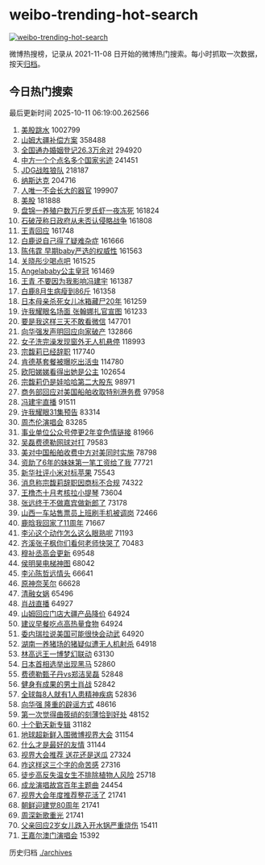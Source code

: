 # weibo-trending-hot-search

[![weibo-trending-hot-search](https://github.com/ameizi/weibo-trending-hot-search/actions/workflows/ci.yml/badge.svg)](https://github.com/ameizi/weibo-trending-hot-search/actions/workflows/ci.yml)

微博热搜榜，记录从 2021-11-08 日开始的微博热门搜索。每小时抓取一次数据，按天[归档](./archives)。

## 今日热门搜索

<!-- BEGIN --> 
最后更新时间 2025-10-11 06:19:00.262566 
1. [美股跳水](https://s.weibo.com/weibo?q=%E7%BE%8E%E8%82%A1%E8%B7%B3%E6%B0%B4&t=31&band_rank=1&Refer=top) 1002799
1. [山姆大疆补偿方案](https://s.weibo.com/weibo?q=%23%E5%B1%B1%E5%A7%86%E5%A4%A7%E7%96%86%E8%A1%A5%E5%81%BF%E6%96%B9%E6%A1%88%23&t=31&band_rank=2&Refer=top) 358488
1. [全国通办婚姻登记26.3万余对](https://s.weibo.com/weibo?q=%23%E5%85%A8%E5%9B%BD%E9%80%9A%E5%8A%9E%E5%A9%9A%E5%A7%BB%E7%99%BB%E8%AE%B026.3%E4%B8%87%E4%BD%99%E5%AF%B9%23&t=31&band_rank=3&Refer=top) 294920
1. [中方一个个点名多个国家劣迹](https://s.weibo.com/weibo?q=%23%E4%B8%AD%E6%96%B9%E4%B8%80%E4%B8%AA%E4%B8%AA%E7%82%B9%E5%90%8D%E5%A4%9A%E4%B8%AA%E5%9B%BD%E5%AE%B6%E5%8A%A3%E8%BF%B9%23&t=31&band_rank=4&Refer=top) 241451
1. [JDG战胜狼队](https://s.weibo.com/weibo?q=%23JDG%E6%88%98%E8%83%9C%E7%8B%BC%E9%98%9F%23&t=31&band_rank=5&Refer=top) 218187
1. [纳斯达克](https://s.weibo.com/weibo?q=%E7%BA%B3%E6%96%AF%E8%BE%BE%E5%85%8B&t=31&band_rank=6&Refer=top) 204716
1. [人唯一不会长大的器官](https://s.weibo.com/weibo?q=%E4%BA%BA%E5%94%AF%E4%B8%80%E4%B8%8D%E4%BC%9A%E9%95%BF%E5%A4%A7%E7%9A%84%E5%99%A8%E5%AE%98&t=31&band_rank=7&Refer=top) 199907
1. [美股](https://s.weibo.com/weibo?q=%E7%BE%8E%E8%82%A1&t=31&band_rank=8&Refer=top) 181888
1. [盘锦一养殖户数万斤罗氏虾一夜冻死](https://s.weibo.com/weibo?q=%23%E7%9B%98%E9%94%A6%E4%B8%80%E5%85%BB%E6%AE%96%E6%88%B7%E6%95%B0%E4%B8%87%E6%96%A4%E7%BD%97%E6%B0%8F%E8%99%BE%E4%B8%80%E5%A4%9C%E5%86%BB%E6%AD%BB%23&t=31&band_rank=9&Refer=top) 161824
1. [石破茂称日政府从未否认侵略战争](https://s.weibo.com/weibo?q=%23%E7%9F%B3%E7%A0%B4%E8%8C%82%E7%A7%B0%E6%97%A5%E6%94%BF%E5%BA%9C%E4%BB%8E%E6%9C%AA%E5%90%A6%E8%AE%A4%E4%BE%B5%E7%95%A5%E6%88%98%E4%BA%89%23&t=31&band_rank=10&Refer=top) 161808
1. [王青回应](https://s.weibo.com/weibo?q=%23%E7%8E%8B%E9%9D%92%E5%9B%9E%E5%BA%94%23&t=31&band_rank=11&Refer=top) 161748
1. [白鹿说自己得了疑难杂症](https://s.weibo.com/weibo?q=%E7%99%BD%E9%B9%BF%E8%AF%B4%E8%87%AA%E5%B7%B1%E5%BE%97%E4%BA%86%E7%96%91%E9%9A%BE%E6%9D%82%E7%97%87&t=31&band_rank=12&Refer=top) 161666
1. [陈伟霆 早期baby严选的权威性](https://s.weibo.com/weibo?q=%E9%99%88%E4%BC%9F%E9%9C%86%20%E6%97%A9%E6%9C%9Fbaby%E4%B8%A5%E9%80%89%E7%9A%84%E6%9D%83%E5%A8%81%E6%80%A7&t=31&band_rank=13&Refer=top) 161563
1. [关晓彤少喝点吧](https://s.weibo.com/weibo?q=%E5%85%B3%E6%99%93%E5%BD%A4%E5%B0%91%E5%96%9D%E7%82%B9%E5%90%A7&t=31&band_rank=14&Refer=top) 161525
1. [Angelababy公主皇冠](https://s.weibo.com/weibo?q=%23Angelababy%E5%85%AC%E4%B8%BB%E7%9A%87%E5%86%A0%23&t=31&band_rank=15&Refer=top) 161469
1. [王青 不要因为我影响冯建宇](https://s.weibo.com/weibo?q=%E7%8E%8B%E9%9D%92%20%E4%B8%8D%E8%A6%81%E5%9B%A0%E4%B8%BA%E6%88%91%E5%BD%B1%E5%93%8D%E5%86%AF%E5%BB%BA%E5%AE%87&t=31&band_rank=16&Refer=top) 161387
1. [白鹿8月生病瘦到86斤](https://s.weibo.com/weibo?q=%23%E7%99%BD%E9%B9%BF8%E6%9C%88%E7%94%9F%E7%97%85%E7%98%A6%E5%88%B086%E6%96%A4%23&t=31&band_rank=17&Refer=top) 161358
1. [日本母亲杀死女儿冰箱藏尸20年](https://s.weibo.com/weibo?q=%23%E6%97%A5%E6%9C%AC%E6%AF%8D%E4%BA%B2%E6%9D%80%E6%AD%BB%E5%A5%B3%E5%84%BF%E5%86%B0%E7%AE%B1%E8%97%8F%E5%B0%B820%E5%B9%B4%23&t=31&band_rank=18&Refer=top) 161259
1. [许我耀眼名场面 张翰娜扎官宣图](https://s.weibo.com/weibo?q=%E8%AE%B8%E6%88%91%E8%80%80%E7%9C%BC%E5%90%8D%E5%9C%BA%E9%9D%A2%20%E5%BC%A0%E7%BF%B0%E5%A8%9C%E6%89%8E%E5%AE%98%E5%AE%A3%E5%9B%BE&t=31&band_rank=19&Refer=top) 161233
1. [要是我这样三天不敢看微信](https://s.weibo.com/weibo?q=%E8%A6%81%E6%98%AF%E6%88%91%E8%BF%99%E6%A0%B7%E4%B8%89%E5%A4%A9%E4%B8%8D%E6%95%A2%E7%9C%8B%E5%BE%AE%E4%BF%A1&t=31&band_rank=20&Refer=top) 147701
1. [向华强发声明回应向家破产](https://s.weibo.com/weibo?q=%23%E5%90%91%E5%8D%8E%E5%BC%BA%E5%8F%91%E5%A3%B0%E6%98%8E%E5%9B%9E%E5%BA%94%E5%90%91%E5%AE%B6%E7%A0%B4%E4%BA%A7%23&t=31&band_rank=21&Refer=top) 132866
1. [女子洗完澡发现窗外无人机悬停](https://s.weibo.com/weibo?q=%23%E5%A5%B3%E5%AD%90%E6%B4%97%E5%AE%8C%E6%BE%A1%E5%8F%91%E7%8E%B0%E7%AA%97%E5%A4%96%E6%97%A0%E4%BA%BA%E6%9C%BA%E6%82%AC%E5%81%9C%23&t=31&band_rank=22&Refer=top) 118993
1. [宗馥莉已经辞职](https://s.weibo.com/weibo?q=%23%E5%AE%97%E9%A6%A5%E8%8E%89%E5%B7%B2%E7%BB%8F%E8%BE%9E%E8%81%8C%23&t=31&band_rank=23&Refer=top) 117740
1. [肯德基套餐被曝吃出活虫](https://s.weibo.com/weibo?q=%23%E8%82%AF%E5%BE%B7%E5%9F%BA%E5%A5%97%E9%A4%90%E8%A2%AB%E6%9B%9D%E5%90%83%E5%87%BA%E6%B4%BB%E8%99%AB%23&t=31&band_rank=24&Refer=top) 114780
1. [欧阳娣娣看得出她是公主](https://s.weibo.com/weibo?q=%E6%AC%A7%E9%98%B3%E5%A8%A3%E5%A8%A3%E7%9C%8B%E5%BE%97%E5%87%BA%E5%A5%B9%E6%98%AF%E5%85%AC%E4%B8%BB&t=31&band_rank=25&Refer=top) 102654
1. [宗馥莉仍是娃哈哈第二大股东](https://s.weibo.com/weibo?q=%23%E5%AE%97%E9%A6%A5%E8%8E%89%E4%BB%8D%E6%98%AF%E5%A8%83%E5%93%88%E5%93%88%E7%AC%AC%E4%BA%8C%E5%A4%A7%E8%82%A1%E4%B8%9C%23&t=31&band_rank=26&Refer=top) 98971
1. [商务部回应对美国船舶收取特别港务费](https://s.weibo.com/weibo?q=%23%E5%95%86%E5%8A%A1%E9%83%A8%E5%9B%9E%E5%BA%94%E5%AF%B9%E7%BE%8E%E5%9B%BD%E8%88%B9%E8%88%B6%E6%94%B6%E5%8F%96%E7%89%B9%E5%88%AB%E6%B8%AF%E5%8A%A1%E8%B4%B9%23&t=31&band_rank=27&Refer=top) 97958
1. [冯建宇直播](https://s.weibo.com/weibo?q=%E5%86%AF%E5%BB%BA%E5%AE%87%E7%9B%B4%E6%92%AD&t=31&band_rank=28&Refer=top) 91511
1. [许我耀眼31集预告](https://s.weibo.com/weibo?q=%23%E8%AE%B8%E6%88%91%E8%80%80%E7%9C%BC31%E9%9B%86%E9%A2%84%E5%91%8A%23&t=31&band_rank=29&Refer=top) 83314
1. [周杰伦演唱会](https://s.weibo.com/weibo?q=%E5%91%A8%E6%9D%B0%E4%BC%A6%E6%BC%94%E5%94%B1%E4%BC%9A&t=31&band_rank=30&Refer=top) 83285
1. [事业单位公众号停更2年变色情链接](https://s.weibo.com/weibo?q=%23%E4%BA%8B%E4%B8%9A%E5%8D%95%E4%BD%8D%E5%85%AC%E4%BC%97%E5%8F%B7%E5%81%9C%E6%9B%B42%E5%B9%B4%E5%8F%98%E8%89%B2%E6%83%85%E9%93%BE%E6%8E%A5%23&t=31&band_rank=31&Refer=top) 81966
1. [吴磊费德勒网球对打](https://s.weibo.com/weibo?q=%23%E5%90%B4%E7%A3%8A%E8%B4%B9%E5%BE%B7%E5%8B%92%E7%BD%91%E7%90%83%E5%AF%B9%E6%89%93%23&t=31&band_rank=32&Refer=top) 79583
1. [美对中国船舶收费中方对美同时实施](https://s.weibo.com/weibo?q=%23%E7%BE%8E%E5%AF%B9%E4%B8%AD%E5%9B%BD%E8%88%B9%E8%88%B6%E6%94%B6%E8%B4%B9%E4%B8%AD%E6%96%B9%E5%AF%B9%E7%BE%8E%E5%90%8C%E6%97%B6%E5%AE%9E%E6%96%BD%23&t=31&band_rank=23&Refer=top) 78798
1. [资助了6年的妹妹第一笔工资给了我](https://s.weibo.com/weibo?q=%E8%B5%84%E5%8A%A9%E4%BA%866%E5%B9%B4%E7%9A%84%E5%A6%B9%E5%A6%B9%E7%AC%AC%E4%B8%80%E7%AC%94%E5%B7%A5%E8%B5%84%E7%BB%99%E4%BA%86%E6%88%91&t=31&band_rank=33&Refer=top) 77721
1. [新华社评小米对标苹果](https://s.weibo.com/weibo?q=%23%E6%96%B0%E5%8D%8E%E7%A4%BE%E8%AF%84%E5%B0%8F%E7%B1%B3%E5%AF%B9%E6%A0%87%E8%8B%B9%E6%9E%9C%23&t=31&band_rank=34&Refer=top) 75543
1. [消息称宗馥莉辞职因商标不合规](https://s.weibo.com/weibo?q=%23%E6%B6%88%E6%81%AF%E7%A7%B0%E5%AE%97%E9%A6%A5%E8%8E%89%E8%BE%9E%E8%81%8C%E5%9B%A0%E5%95%86%E6%A0%87%E4%B8%8D%E5%90%88%E8%A7%84%23&t=31&band_rank=41&Refer=top) 74322
1. [王橹杰十月考核拉小提琴](https://s.weibo.com/weibo?q=%23%E7%8E%8B%E6%A9%B9%E6%9D%B0%E5%8D%81%E6%9C%88%E8%80%83%E6%A0%B8%E6%8B%89%E5%B0%8F%E6%8F%90%E7%90%B4%23&t=31&band_rank=35&Refer=top) 73604
1. [张远终于不做嘉宾做新郎了](https://s.weibo.com/weibo?q=%E5%BC%A0%E8%BF%9C%E7%BB%88%E4%BA%8E%E4%B8%8D%E5%81%9A%E5%98%89%E5%AE%BE%E5%81%9A%E6%96%B0%E9%83%8E%E4%BA%86&t=31&band_rank=36&Refer=top) 73178
1. [山西一车站售票员上班刷手机被调岗](https://s.weibo.com/weibo?q=%23%E5%B1%B1%E8%A5%BF%E4%B8%80%E8%BD%A6%E7%AB%99%E5%94%AE%E7%A5%A8%E5%91%98%E4%B8%8A%E7%8F%AD%E5%88%B7%E6%89%8B%E6%9C%BA%E8%A2%AB%E8%B0%83%E5%B2%97%23&t=31&band_rank=25&Refer=top) 72466
1. [鹿晗我回家了11周年](https://s.weibo.com/weibo?q=%23%E9%B9%BF%E6%99%97%E6%88%91%E5%9B%9E%E5%AE%B6%E4%BA%8611%E5%91%A8%E5%B9%B4%23&t=31&band_rank=37&Refer=top) 71667
1. [李沁这个动作怎么这么眼熟呢](https://s.weibo.com/weibo?q=%23%E6%9D%8E%E6%B2%81%E8%BF%99%E4%B8%AA%E5%8A%A8%E4%BD%9C%E6%80%8E%E4%B9%88%E8%BF%99%E4%B9%88%E7%9C%BC%E7%86%9F%E5%91%A2%23&t=31&band_rank=38&Refer=top) 71193
1. [齐溪张子枫你们看何老师快哭了](https://s.weibo.com/weibo?q=%E9%BD%90%E6%BA%AA%E5%BC%A0%E5%AD%90%E6%9E%AB%E4%BD%A0%E4%BB%AC%E7%9C%8B%E4%BD%95%E8%80%81%E5%B8%88%E5%BF%AB%E5%93%AD%E4%BA%86&t=31&band_rank=39&Refer=top) 70483
1. [穆祉丞高会更新](https://s.weibo.com/weibo?q=%E7%A9%86%E7%A5%89%E4%B8%9E%E9%AB%98%E4%BC%9A%E6%9B%B4%E6%96%B0&t=31&band_rank=40&Refer=top) 69548
1. [侯明昊电梯神图](https://s.weibo.com/weibo?q=%E4%BE%AF%E6%98%8E%E6%98%8A%E7%94%B5%E6%A2%AF%E7%A5%9E%E5%9B%BE&t=31&band_rank=42&Refer=top) 68042
1. [李沁陈哲远情头](https://s.weibo.com/weibo?q=%23%E6%9D%8E%E6%B2%81%E9%99%88%E5%93%B2%E8%BF%9C%E6%83%85%E5%A4%B4%23&t=31&band_rank=43&Refer=top) 66641
1. [原神奈芙尔](https://s.weibo.com/weibo?q=%23%E5%8E%9F%E7%A5%9E%E5%A5%88%E8%8A%99%E5%B0%94%23&t=31&band_rank=44&Refer=top) 66628
1. [清融女娲](https://s.weibo.com/weibo?q=%E6%B8%85%E8%9E%8D%E5%A5%B3%E5%A8%B2&t=31&band_rank=45&Refer=top) 65496
1. [肖战直播](https://s.weibo.com/weibo?q=%E8%82%96%E6%88%98%E7%9B%B4%E6%92%AD&t=31&band_rank=46&Refer=top) 64927
1. [山姆回应门店大疆产品降价](https://s.weibo.com/weibo?q=%23%E5%B1%B1%E5%A7%86%E5%9B%9E%E5%BA%94%E9%97%A8%E5%BA%97%E5%A4%A7%E7%96%86%E4%BA%A7%E5%93%81%E9%99%8D%E4%BB%B7%23&t=31&band_rank=47&Refer=top) 64924
1. [建议早餐吃点高热量食物](https://s.weibo.com/weibo?q=%23%E5%BB%BA%E8%AE%AE%E6%97%A9%E9%A4%90%E5%90%83%E7%82%B9%E9%AB%98%E7%83%AD%E9%87%8F%E9%A3%9F%E7%89%A9%23&t=31&band_rank=48&Refer=top) 64924
1. [委内瑞拉说美国可能很快会动武](https://s.weibo.com/weibo?q=%23%E5%A7%94%E5%86%85%E7%91%9E%E6%8B%89%E8%AF%B4%E7%BE%8E%E5%9B%BD%E5%8F%AF%E8%83%BD%E5%BE%88%E5%BF%AB%E4%BC%9A%E5%8A%A8%E6%AD%A6%23&t=31&band_rank=49&Refer=top) 64920
1. [湖南一养猪场的猪疑似遭无人机射杀](https://s.weibo.com/weibo?q=%23%E6%B9%96%E5%8D%97%E4%B8%80%E5%85%BB%E7%8C%AA%E5%9C%BA%E7%9A%84%E7%8C%AA%E7%96%91%E4%BC%BC%E9%81%AD%E6%97%A0%E4%BA%BA%E6%9C%BA%E5%B0%84%E6%9D%80%23&t=31&band_rank=50&Refer=top) 64918
1. [林高远王一博梦幻联动](https://s.weibo.com/weibo?q=%E6%9E%97%E9%AB%98%E8%BF%9C%E7%8E%8B%E4%B8%80%E5%8D%9A%E6%A2%A6%E5%B9%BB%E8%81%94%E5%8A%A8&t=31&band_rank=26&Refer=top) 63130
1. [日本首相选举出现黑马](https://s.weibo.com/weibo?q=%E6%97%A5%E6%9C%AC%E9%A6%96%E7%9B%B8%E9%80%89%E4%B8%BE%E5%87%BA%E7%8E%B0%E9%BB%91%E9%A9%AC&t=31&band_rank=44&Refer=top) 52860
1. [费德勒甄子丹vs郑洁吴磊](https://s.weibo.com/weibo?q=%23%E8%B4%B9%E5%BE%B7%E5%8B%92%E7%94%84%E5%AD%90%E4%B8%B9vs%E9%83%91%E6%B4%81%E5%90%B4%E7%A3%8A%23&t=31&band_rank=46&Refer=top) 52848
1. [健身有成果的男士肖战](https://s.weibo.com/weibo?q=%23%E5%81%A5%E8%BA%AB%E6%9C%89%E6%88%90%E6%9E%9C%E7%9A%84%E7%94%B7%E5%A3%AB%E8%82%96%E6%88%98%23&t=31&band_rank=48&Refer=top) 52842
1. [全球每8人就有1人患精神疾病](https://s.weibo.com/weibo?q=%23%E5%85%A8%E7%90%83%E6%AF%8F8%E4%BA%BA%E5%B0%B1%E6%9C%891%E4%BA%BA%E6%82%A3%E7%B2%BE%E7%A5%9E%E7%96%BE%E7%97%85%23&t=31&band_rank=49&Refer=top) 52836
1. [向华强 隆重的辟谣方式](https://s.weibo.com/weibo?q=%E5%90%91%E5%8D%8E%E5%BC%BA%20%E9%9A%86%E9%87%8D%E7%9A%84%E8%BE%9F%E8%B0%A3%E6%96%B9%E5%BC%8F&t=31&band_rank=50&Refer=top) 48616
1. [第一次觉得曲筱绡的刻薄恰到好处](https://s.weibo.com/weibo?q=%E7%AC%AC%E4%B8%80%E6%AC%A1%E8%A7%89%E5%BE%97%E6%9B%B2%E7%AD%B1%E7%BB%A1%E7%9A%84%E5%88%BB%E8%96%84%E6%81%B0%E5%88%B0%E5%A5%BD%E5%A4%84&t=31&band_rank=49&Refer=top) 48152
1. [十个勤天新专辑](https://s.weibo.com/weibo?q=%23%E5%8D%81%E4%B8%AA%E5%8B%A4%E5%A4%A9%E6%96%B0%E4%B8%93%E8%BE%91%23&t=31&band_rank=40&Refer=top) 31182
1. [地球超新鲜入围微博视界大会](https://s.weibo.com/weibo?q=%E5%9C%B0%E7%90%83%E8%B6%85%E6%96%B0%E9%B2%9C%E5%85%A5%E5%9B%B4%E5%BE%AE%E5%8D%9A%E8%A7%86%E7%95%8C%E5%A4%A7%E4%BC%9A&t=31&band_rank=45&Refer=top) 31154
1. [什么才是最好的友情](https://s.weibo.com/weibo?q=%23%E4%BB%80%E4%B9%88%E6%89%8D%E6%98%AF%E6%9C%80%E5%A5%BD%E7%9A%84%E5%8F%8B%E6%83%85%23&t=31&band_rank=47&Refer=top) 31144
1. [视界大会推荐 送花还是送瓜](https://s.weibo.com/weibo?q=%E8%A7%86%E7%95%8C%E5%A4%A7%E4%BC%9A%E6%8E%A8%E8%8D%90%20%E9%80%81%E8%8A%B1%E8%BF%98%E6%98%AF%E9%80%81%E7%93%9C&t=31&band_rank=48&Refer=top) 27324
1. [咋这样这三个字的命苦感](https://s.weibo.com/weibo?q=%E5%92%8B%E8%BF%99%E6%A0%B7%E8%BF%99%E4%B8%89%E4%B8%AA%E5%AD%97%E7%9A%84%E5%91%BD%E8%8B%A6%E6%84%9F&t=31&band_rank=50&Refer=top) 27316
1. [徒步高反失温女生不排除植物人风险](https://s.weibo.com/weibo?q=%23%E5%BE%92%E6%AD%A5%E9%AB%98%E5%8F%8D%E5%A4%B1%E6%B8%A9%E5%A5%B3%E7%94%9F%E4%B8%8D%E6%8E%92%E9%99%A4%E6%A4%8D%E7%89%A9%E4%BA%BA%E9%A3%8E%E9%99%A9%23&t=31&band_rank=50&Refer=top) 25718
1. [成龙演唱故宫百年主题曲](https://s.weibo.com/weibo?q=%23%E6%88%90%E9%BE%99%E6%BC%94%E5%94%B1%E6%95%85%E5%AE%AB%E7%99%BE%E5%B9%B4%E4%B8%BB%E9%A2%98%E6%9B%B2%23&t=31&band_rank=20&Refer=top) 24454
1. [视界大会年度推荐整花活了](https://s.weibo.com/weibo?q=%23%E8%A7%86%E7%95%8C%E5%A4%A7%E4%BC%9A%E5%B9%B4%E5%BA%A6%E6%8E%A8%E8%8D%90%E6%95%B4%E8%8A%B1%E6%B4%BB%E4%BA%86%23&t=31&band_rank=40&Refer=top) 21741
1. [朝鲜迎建党80周年](https://s.weibo.com/weibo?q=%23%E6%9C%9D%E9%B2%9C%E8%BF%8E%E5%BB%BA%E5%85%9A80%E5%91%A8%E5%B9%B4%23&t=31&band_rank=43&Refer=top) 21741
1. [周深新歌重光](https://s.weibo.com/weibo?q=%23%E5%91%A8%E6%B7%B1%E6%96%B0%E6%AD%8C%E9%87%8D%E5%85%89%23&t=31&band_rank=47&Refer=top) 21741
1. [父亲回应2岁女儿跌入开水锅严重烧伤](https://s.weibo.com/weibo?q=%23%E7%88%B6%E4%BA%B2%E5%9B%9E%E5%BA%942%E5%B2%81%E5%A5%B3%E5%84%BF%E8%B7%8C%E5%85%A5%E5%BC%80%E6%B0%B4%E9%94%85%E4%B8%A5%E9%87%8D%E7%83%A7%E4%BC%A4%23&t=31&band_rank=43&Refer=top) 15411
1. [王嘉尔澳门演唱会](https://s.weibo.com/weibo?q=%E7%8E%8B%E5%98%89%E5%B0%94%E6%BE%B3%E9%97%A8%E6%BC%94%E5%94%B1%E4%BC%9A&t=31&band_rank=46&Refer=top) 15392
<!-- END -->

历史归档 [./archives](./archives)

